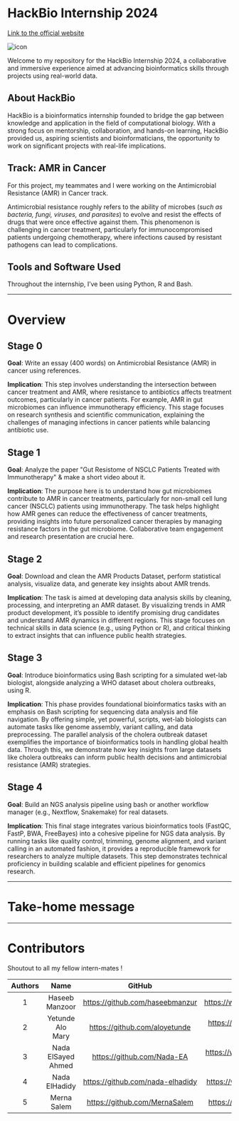# HackBio Internship 2024

[Link to the official website](https://thehackbio.com/)

![icon](https://github.com/user-attachments/assets/e5898106-82fb-4b0b-b252-e50282ee5706)

Welcome to my repository for the HackBio Internship 2024, a collaborative and immersive experience aimed at advancing bioinformatics skills through projects using real-world data.

## About HackBio

HackBio is a bioinformatics internship founded to bridge the gap between knowledge and application in the field of computational biology. With a strong focus on mentorship, collaboration, and hands-on learning, HackBio provided us, aspiring scientists and bioinformaticians, the opportunity to work on significant projects with real-life implications. 

## Track: AMR in Cancer

For this project, my teammates and I were working on the Antimicrobial Resistance (AMR) in Cancer track. 

Antimicrobial resistance roughly refers to the ability of microbes (*such as bacteria, fungi, viruses, and parasites*) to evolve and resist the effects of drugs that were once effective against them. This phenomenon is challenging in cancer treatment, particularly for immunocompromised patients undergoing chemotherapy, where infections caused by resistant pathogens can lead to complications.  

## Tools and Software Used

Throughout the internship, I’ve been using Python, R and Bash.

---

# Overview

## Stage 0

**Goal**: Write an essay (400 words) on Antimicrobial Resistance (AMR) in cancer using references. 

**Implication**: This step involves understanding the intersection between cancer treatment and AMR, where resistance to antibiotics affects treatment outcomes, particularly in cancer patients. For example, AMR in gut microbiomes can influence immunotherapy efficiency. This stage focuses on research synthesis and scientific communication, explaining the challenges of managing infections in cancer patients while balancing antibiotic use.

## Stage 1

**Goal**: Analyze the paper "Gut Resistome of NSCLC Patients Treated with Immunotherapy" & make a short video about it. 

**Implication**: The purpose here is to understand how gut microbiomes contribute to AMR in cancer treatments, particularly for non-small cell lung cancer (NSCLC) patients using immunotherapy. The task helps highlight how AMR genes can reduce the effectiveness of cancer treatments, providing insights into future personalized cancer therapies by managing resistance factors in the gut microbiome. Collaborative team engagement and research presentation are crucial here.

## Stage 2

**Goal**: Download and clean the AMR Products Dataset, perform statistical analysis, visualize data, and generate key insights about AMR trends. 

**Implication**: The task is aimed at developing data analysis skills by cleaning, processing, and interpreting an AMR dataset. By visualizing trends in AMR product development, it’s possible to identify promising drug candidates and understand AMR dynamics in different regions. This stage focuses on technical skills in data science (e.g., using Python or R), and critical thinking to extract insights that can influence public health strategies.

## Stage 3

**Goal**: Introduce bioinformatics using Bash scripting for a simulated wet-lab biologist, alongside analyzing a WHO dataset about cholera outbreaks, using R.

**Implication**: This phase provides foundational bioinformatics tasks with an emphasis on Bash scripting for sequencing data analysis and file navigation. By offering simple, yet powerful, scripts, wet-lab biologists can automate tasks like genome assembly, variant calling, and data preprocessing. The parallel analysis of the cholera outbreak dataset exemplifies the importance of bioinformatics tools in handling global health data. Through this, we demonstrate how key insights from large datasets like cholera outbreaks can inform public health decisions and antimicrobial resistance (AMR) strategies.

## Stage 4

**Goal**: Build an NGS analysis pipeline using bash or another workflow manager (e.g., Nextflow, Snakemake) for real datasets. 

**Implication**: This final stage integrates various bioinformatics tools (FastQC, FastP, BWA, FreeBayes) into a cohesive pipeline for NGS data analysis. By running tasks like quality control, trimming, genome alignment, and variant calling in an automated fashion, it provides a reproducible framework for researchers to analyze multiple datasets. This step demonstrates technical proficiency in building scalable and efficient pipelines for genomics research.

---

# Take-home message

---

# Contributors

Shoutout to all my fellow intern-mates !

| Authors | Name | GitHub | LinkedIn |
| :---: | :---: | :---: | :---: |
| 1 | Haseeb Manzoor | https://github.com/haseebmanzur | https://www.linkedin.com/in/haseebmanzoor |
| 2 | Yetunde Alo Mary | https://github.com/aloyetunde | https://www.linkedin.com/in/yetunde-alo-mary |
| 3 | Nada ElSayed Ahmed | https://github.com/Nada-EA | https://www.linkedin.com/in/nada-elsayed-ahmed |
| 4 | Nada ElHadidy | https://github.com/nada-elhadidy | https://www.linkedin.com/in/nada-elhadidy |
| 5 | Merna Salem | https://github.com/MernaSalem | https://www.linkedin.com/in/merna-salem |
